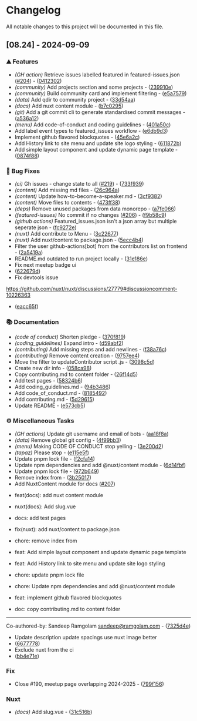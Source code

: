 # Changelog

All notable changes to this project will be documented in this file.

## [08.24] - 2024-09-09

### ⛰️  Features

- *(GH action)* Retrieve issues labelled featured in featured-issues.json ([#204](https://github.com/Front-End-Coders-Mauritius/frontend.mu/issues/204)) - ([0412302](https://github.com/Front-End-Coders-Mauritius/frontend.mu/commit/04123027457dd27fb7c05a98e9af487e30dccc87))
- *(community)* Add projects section and some projects - ([239910e](https://github.com/Front-End-Coders-Mauritius/frontend.mu/commit/239910e713f441518735161ebf3e4a4081d8198d))
- *(community)* Build community card and implement filtering - ([e5a7579](https://github.com/Front-End-Coders-Mauritius/frontend.mu/commit/e5a75795801a7bf63c98341a709bc12375abc276))
- *(data)* Add qdir to community project - ([33d54aa](https://github.com/Front-End-Coders-Mauritius/frontend.mu/commit/33d54aaab39d87216f233e0d3330a3a04ec54a79))
- *(docs)* Add nuxt content module - ([b7c0295](https://github.com/Front-End-Coders-Mauritius/frontend.mu/commit/b7c029562754569068ec8e4754e1a00d0620a003))
- *(git)* Add a git commit cli to generate standardised commit messages - ([a536a12](https://github.com/Front-End-Coders-Mauritius/frontend.mu/commit/a536a1250a3de9d60b965c76f90415c52759243e))
- *(menu)* Add code-of-conduct and coding guidelines - ([401a50c](https://github.com/Front-End-Coders-Mauritius/frontend.mu/commit/401a50ce2044359aad88d34a0aa2dd64f5b03230))
- Add label event types to featured_issues workflow - ([e6db9d3](https://github.com/Front-End-Coders-Mauritius/frontend.mu/commit/e6db9d32394ac637183468876a9fd7bf3b85ba9e))
- Implement github flavored blockquotes - ([45e6a2c](https://github.com/Front-End-Coders-Mauritius/frontend.mu/commit/45e6a2c524dba6a4c01b58078404cc7c68c62e66))
- Add History link to site menu and update site logo styling - ([611872b](https://github.com/Front-End-Coders-Mauritius/frontend.mu/commit/611872bb161519abc5866703355d8e5409d56859))
- Add simple layout component and update dynamic page template - ([0874f88](https://github.com/Front-End-Coders-Mauritius/frontend.mu/commit/0874f888b90f03c1dff9eafdd7af7e6c25ed5f4c))

### 🐛 Bug Fixes

- *(ci)* Gh issues - change state to all ([#219](https://github.com/Front-End-Coders-Mauritius/frontend.mu/issues/219)) - ([733f939](https://github.com/Front-End-Coders-Mauritius/frontend.mu/commit/733f939ad59314b7d4bbc7d18438cce5fec91879))
- *(content)* Add missing md files - ([26c964a](https://github.com/Front-End-Coders-Mauritius/frontend.mu/commit/26c964ad2201bc0aeacaaaa91cbfee56d152e9e0))
- *(content)* Update  how-to-become-a-speaker.md - ([3cf9382](https://github.com/Front-End-Coders-Mauritius/frontend.mu/commit/3cf9382e5f618c2da128e90bafb153674c1c4902))
- *(content)* Move files to contents - ([473ff38](https://github.com/Front-End-Coders-Mauritius/frontend.mu/commit/473ff38024bad66239353a2e6144e2712c505a32))
- *(deps)* Remove unused packages from data monorepo - ([a7fe066](https://github.com/Front-End-Coders-Mauritius/frontend.mu/commit/a7fe0664d1f8794a31395297abe1aff62683e914))
- *(featured-issues)* No commit if no changes ([#206](https://github.com/Front-End-Coders-Mauritius/frontend.mu/issues/206)) - ([f9b58c9](https://github.com/Front-End-Coders-Mauritius/frontend.mu/commit/f9b58c90ed870bb7f20d943813b24a1753bf3095))
- *(github actions)* Featured_issues.json isn't a json array but multiple seperate json - ([fc9272e](https://github.com/Front-End-Coders-Mauritius/frontend.mu/commit/fc9272e74a2a44a493f1f83ff7a1f1d267520a25))
- *(nuxt)* Add contribute to Menu - ([3c22677](https://github.com/Front-End-Coders-Mauritius/frontend.mu/commit/3c226770ec7e4784199d918b805fa44be6fc6cac))
- *(nuxt)* Add nuxt/content to package.json - ([5ecc4b4](https://github.com/Front-End-Coders-Mauritius/frontend.mu/commit/5ecc4b43fc620abf5c8b89282b68c55e77b20714))
- Filter the user github-actions[bot] from the contributors list on frontend - ([2a5419a](https://github.com/Front-End-Coders-Mauritius/frontend.mu/commit/2a5419a81cef4e9ccfd94919c625a6787790024b))
- README.md outdated to run project locally - ([31e186e](https://github.com/Front-End-Coders-Mauritius/frontend.mu/commit/31e186e717c2ce9c2d51e0d3ff8f83b655503455))
- Fix next meetup badge ui
 - ([622679d](https://github.com/Front-End-Coders-Mauritius/frontend.mu/commit/622679d572dac313ce41c2fa0148e744a782976e))
- Fix devtools issue

https://github.com/nuxt/nuxt/discussions/27779#discussioncomment-10226363
 - ([eacc65f](https://github.com/Front-End-Coders-Mauritius/frontend.mu/commit/eacc65f2d953ac19990d692df4082e397931a52b))

### 📚 Documentation

- *(code of conduct)* Shorten pledge - ([370f819](https://github.com/Front-End-Coders-Mauritius/frontend.mu/commit/370f819a15818f86a76d7f47090047d89272e7b7))
- *(coding_guidelines)* Expand intro - ([d59abf2](https://github.com/Front-End-Coders-Mauritius/frontend.mu/commit/d59abf25d60c023407ba1de123f45f400c646e4d))
- *(contributing)* Add missing steps and add newlines - ([f38a76c](https://github.com/Front-End-Coders-Mauritius/frontend.mu/commit/f38a76c61a4cb5629e47dcd606d8eec72e76bfdc))
- *(contributing)* Remove content creation - ([9757ee4](https://github.com/Front-End-Coders-Mauritius/frontend.mu/commit/9757ee4b3185cb9db456340919016cbd5b773ce5))
- Move the filter to updateContributor script .js - ([3098c5d](https://github.com/Front-End-Coders-Mauritius/frontend.mu/commit/3098c5d27c5edf4c4ca11758197c714f8c481ca4))
- Create new dir info - ([058ca98](https://github.com/Front-End-Coders-Mauritius/frontend.mu/commit/058ca98b50e6b6d085da854af68c67122d7189b7))
- Copy contributing.md to content folder - ([26f14d5](https://github.com/Front-End-Coders-Mauritius/frontend.mu/commit/26f14d5ebb9003142cd65eb8192b8cae54482d7f))
- Add test pages - ([58324b6](https://github.com/Front-End-Coders-Mauritius/frontend.mu/commit/58324b620b60797a09bc6ebf74f042ca78fc162e))
- Add coding_guidelines.md - ([94b3486](https://github.com/Front-End-Coders-Mauritius/frontend.mu/commit/94b3486e93131616b85e6cf4af7d1fe28aa7c0be))
- Add code_of_conduct.md - ([8185492](https://github.com/Front-End-Coders-Mauritius/frontend.mu/commit/81854927e3bc15842379835f19b4afb63000bebe))
- Add contributing.md - ([5d29615](https://github.com/Front-End-Coders-Mauritius/frontend.mu/commit/5d2961560cbc7b5d9e836faca1ca34dab82b7983))
- Update README - ([e573cb5](https://github.com/Front-End-Coders-Mauritius/frontend.mu/commit/e573cb586b7e2c0d2282fb6258f34bb9671043b1))

### ⚙️ Miscellaneous Tasks

- *(GH actions)* Update git username and email of bots - ([aa18f8a](https://github.com/Front-End-Coders-Mauritius/frontend.mu/commit/aa18f8ab3e7c5841f4d074cc0980260967b6b0e4))
- *(data)* Remove global git config - ([4f99bb3](https://github.com/Front-End-Coders-Mauritius/frontend.mu/commit/4f99bb34a09e2eb62907310c1f4f0933cba855bb))
- *(menu)* Making CODE OF CONDUCT stop yelling - ([3e200d2](https://github.com/Front-End-Coders-Mauritius/frontend.mu/commit/3e200d23bacedc7e056bae5651cc8638a7324098))
- *(tapaz)* Please stop - ([e115e5f](https://github.com/Front-End-Coders-Mauritius/frontend.mu/commit/e115e5f83a3f93fb61548d3ba647790e9dcd79ae))
- Update pnpm lock file - ([f2cfa14](https://github.com/Front-End-Coders-Mauritius/frontend.mu/commit/f2cfa1445b2afcb5c75b04bf2ea95aeba7bc9762))
- Update npm dependencies and add @nuxt/content module - ([6d14fbf](https://github.com/Front-End-Coders-Mauritius/frontend.mu/commit/6d14fbf7c20980d695b791fa01d8e13926464f93))
- Update pnpm lock file - ([972b649](https://github.com/Front-End-Coders-Mauritius/frontend.mu/commit/972b649b515e38920317e8e933f90d881d6f3379))
- Remove index from - ([3b25017](https://github.com/Front-End-Coders-Mauritius/frontend.mu/commit/3b250170b5608b6102d09aea318ad745fb445727))
- Add NuxtContent module for docs ([#207](https://github.com/Front-End-Coders-Mauritius/frontend.mu/issues/207))

* feat(docs): add nuxt content module

* nuxt(docs): Add slug.vue

* docs: add test pages

* fix(nuxt): add nuxt/content to package.json

* chore: remove index from

* feat: Add simple layout component and update dynamic page template

* feat: Add History link to site menu and update site logo styling

* chore: update pnpm lock file

* chore: Update npm dependencies and add @nuxt/content module

* feat: implement github flavored blockquotes

* doc: copy contributing.md to content folder

---------

Co-authored-by: Sandeep Ramgolam <sandeep@ramgolam.com> - ([7325d4e](https://github.com/Front-End-Coders-Mauritius/frontend.mu/commit/7325d4e04e9fafb68cfe716a7643de1dc9d7bf7b))
- Update description
update spacings
use nuxt image better
 - ([6677778](https://github.com/Front-End-Coders-Mauritius/frontend.mu/commit/667777895e51188211082dd564bfaad20ff46f62))
- Exclude nuxt from the ci
 - ([bb4e71e](https://github.com/Front-End-Coders-Mauritius/frontend.mu/commit/bb4e71e94c6651450d357fdcf606597029d80dc2))

### Fix

- Close #190, meetup page overlapping 2024-2025 - ([799f156](https://github.com/Front-End-Coders-Mauritius/frontend.mu/commit/799f15613c332b1cfd1c38db100078b6d84c48cf))

### Nuxt

- *(docs)* Add slug.vue - ([31c516b](https://github.com/Front-End-Coders-Mauritius/frontend.mu/commit/31c516bbff3102c57ae1decbd4496e57a014d814))

